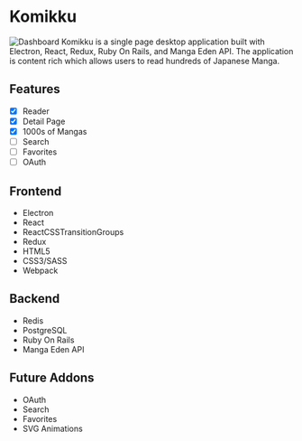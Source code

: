 # Komikku
![Dashboard](https://media.giphy.com/media/KWPOotE30NzLG2aLcL/giphy.gif)
Komikku is a single page desktop application built with Electron, React, Redux, Ruby On Rails, and Manga Eden API. The application is content rich which allows users to read hundreds of Japanese Manga.

## Features
- [x] Reader
- [x] Detail Page
- [x] 1000s of Mangas
- [ ] Search
- [ ] Favorites
- [ ] OAuth

## Frontend
- Electron
- React
- ReactCSSTransitionGroups
- Redux
- HTML5
- CSS3/SASS
- Webpack

## Backend
- Redis
- PostgreSQL
- Ruby On Rails
- Manga Eden API

## Future Addons
- OAuth
- Search
- Favorites
- SVG Animations